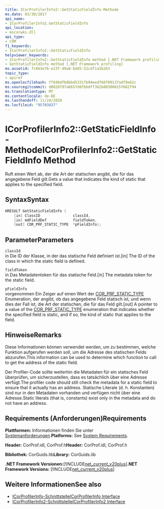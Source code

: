 ```yaml
---
title: ICorProfilerInfo2::GetStaticFieldInfo-Methode
ms.date: 03/30/2017
api_name:
- ICorProfilerInfo2.GetStaticFieldInfo
api_location:
- mscorwks.dll
api_type:
- COM
f1_keywords:
- ICorProfilerInfo2::GetStaticFieldInfo
helpviewer_keywords:
- ICorProfilerInfo2::GetStaticFieldInfo method [.NET Framework profiling]
- GetStaticFieldInfo method [.NET Framework profiling]
ms.assetid: fc663e76-e23f-49a8-bdd5-52cdf1a3b2b3
topic_type:
- apiref
ms.openlocfilehash: ff84bdfb8bbd5331fb94eed766f09137adf9e62c
ms.sourcegitcommit: d8020797a6657d0fbbdff362b80300815f682f94
ms.translationtype: MT
ms.contentlocale: de-DE
ms.lasthandoff: 11/24/2020
ms.locfileid: "95703837"
---
```

# <a name="icorprofilerinfo2getstaticfieldinfo-method"></a><span data-ttu-id="ca486-102">ICorProfilerInfo2::GetStaticFieldInfo-Methode</span><span class="sxs-lookup"><span data-stu-id="ca486-102">ICorProfilerInfo2::GetStaticFieldInfo Method</span></span>

<span data-ttu-id="ca486-103">Ruft einen Wert ab, der die Art der statischen angibt, die für das angegebene Feld gilt.</span><span class="sxs-lookup"><span data-stu-id="ca486-103">Gets a value that indicates the kind of static that applies to the specified field.</span></span>  
  
## <a name="syntax"></a><span data-ttu-id="ca486-104">Syntax</span><span class="sxs-lookup"><span data-stu-id="ca486-104">Syntax</span></span>  
  
```cpp  
HRESULT GetStaticFieldInfo (  
    [in] ClassID               classId,  
    [in] mdFieldDef            fieldToken,  
    [out] COR_PRF_STATIC_TYPE  *pFieldInfo);  
```  
  
## <a name="parameters"></a><span data-ttu-id="ca486-105">Parameter</span><span class="sxs-lookup"><span data-stu-id="ca486-105">Parameters</span></span>  

 `classId`  
 <span data-ttu-id="ca486-106">in Die ID der Klasse, in der das statische Feld definiert ist.</span><span class="sxs-lookup"><span data-stu-id="ca486-106">[in] The ID of the class in which the static field is defined.</span></span>  
  
 `fieldToken`  
 <span data-ttu-id="ca486-107">in Das Metadatentoken für das statische Feld.</span><span class="sxs-lookup"><span data-stu-id="ca486-107">[in] The metadata token for the static field.</span></span>  
  
 `pFieldInfo`  
 <span data-ttu-id="ca486-108">vorgenommen Ein Zeiger auf einen Wert der [COR_PRF_STATIC_TYPE](cor-prf-static-type-enumeration.md) Enumeration, der angibt, ob das angegebene Feld statisch ist, und wenn dies der Fall ist, die Art der statischen, die für das Feld gilt.</span><span class="sxs-lookup"><span data-stu-id="ca486-108">[out] A pointer to a value of the [COR_PRF_STATIC_TYPE](cor-prf-static-type-enumeration.md) enumeration that indicates whether the specified field is static, and if so, the kind of static that applies to the field.</span></span>  
  
## <a name="remarks"></a><span data-ttu-id="ca486-109">Hinweise</span><span class="sxs-lookup"><span data-stu-id="ca486-109">Remarks</span></span>  

 <span data-ttu-id="ca486-110">Diese Informationen können verwendet werden, um zu bestimmen, welche Funktion aufgerufen werden soll, um die Adresse des statischen Felds abzurufen.</span><span class="sxs-lookup"><span data-stu-id="ca486-110">This information can be used to determine which function to call to get the address of the static field.</span></span>  
  
 <span data-ttu-id="ca486-111">Der Profiler-Code sollte weiterhin die Metadaten für ein statisches Feld überprüfen, um sicherzustellen, dass es tatsächlich über eine Adresse verfügt.</span><span class="sxs-lookup"><span data-stu-id="ca486-111">The profiler code should still check the metadata for a static field to ensure that it actually has an address.</span></span> <span data-ttu-id="ca486-112">Statische Literale (d. h. Konstanten) sind nur in den Metadaten vorhanden und verfügen nicht über eine Adresse.</span><span class="sxs-lookup"><span data-stu-id="ca486-112">Static literals (that is, constants) exist only in the metadata and do not have an address.</span></span>  
  
## <a name="requirements"></a><span data-ttu-id="ca486-113">Requirements (Anforderungen)</span><span class="sxs-lookup"><span data-stu-id="ca486-113">Requirements</span></span>  

 <span data-ttu-id="ca486-114">**Plattformen:** Informationen finden Sie unter [Systemanforderungen](../../get-started/system-requirements.md).</span><span class="sxs-lookup"><span data-stu-id="ca486-114">**Platforms:** See [System Requirements](../../get-started/system-requirements.md).</span></span>  
  
 <span data-ttu-id="ca486-115">**Header:** CorProf.idl, CorProf.h</span><span class="sxs-lookup"><span data-stu-id="ca486-115">**Header:** CorProf.idl, CorProf.h</span></span>  
  
 <span data-ttu-id="ca486-116">**Bibliothek:** CorGuids.lib</span><span class="sxs-lookup"><span data-stu-id="ca486-116">**Library:** CorGuids.lib</span></span>  
  
 <span data-ttu-id="ca486-117">**.NET Framework Versionen:**[!INCLUDE[net_current_v20plus](../../../../includes/net-current-v20plus-md.md)]</span><span class="sxs-lookup"><span data-stu-id="ca486-117">**.NET Framework Versions:** [!INCLUDE[net_current_v20plus](../../../../includes/net-current-v20plus-md.md)]</span></span>  
  
## <a name="see-also"></a><span data-ttu-id="ca486-118">Weitere Informationen</span><span class="sxs-lookup"><span data-stu-id="ca486-118">See also</span></span>

- [<span data-ttu-id="ca486-119">ICorProfilerInfo-Schnittstelle</span><span class="sxs-lookup"><span data-stu-id="ca486-119">ICorProfilerInfo Interface</span></span>](icorprofilerinfo-interface.md)
- [<span data-ttu-id="ca486-120">ICorProfilerInfo2-Schnittstelle</span><span class="sxs-lookup"><span data-stu-id="ca486-120">ICorProfilerInfo2 Interface</span></span>](icorprofilerinfo2-interface.md)
